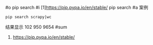 #o
pip search
#i
[1]https://pip.pypa.io/en/stable/
pip search
#a
案例
```
pip search scrapy|wc
```
结果显示
    102     950    9654
#sum
1. https://pip.pypa.io/en/stable/
